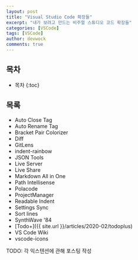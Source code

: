 ```yaml
---
layout: post
title: "Visual Studio Code 확장들"
excerpt: "내가 보려고 만드는 비주얼 스튜디오 코드 확장들"
categories: [VSCode]
tags: [VSCode]
author: devwock
comments: true
---
```


## 목차

* 목차
{:toc}

## 목록

* Auto Close Tag
* Auto Rename Tag
* Bracket Pair Colorizer
* Diff
* GitLens
* indent-rainbow
* JSON Tools
* Live Server
* Live Share
* Markdown All in One
* Path Intellisense
* Polacode
* ProjectManager
* Readable Indent
* Settings Sync
* Sort lines
* SynthWave '84
* [Todo+]({{ site.url }}/articles/2020-02/todoplus)
* VS Code Wiki
* vscode-icons

TODO: 각 익스텐션에 관해 포스팅 작성
